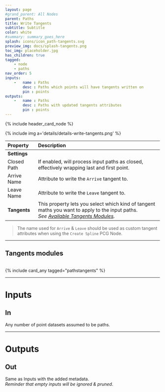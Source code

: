 ```yaml
---
layout: page
#grand_parent: All Nodes
parent: Paths
title: Write Tangents
subtitle: Subtitle
color: white
#summary: summary_goes_here
splash: icons/icon_path-tangents.svg
preview_img: docs/splash-tangents.png
toc_img: placeholder.jpg
has_children: true
tagged: 
    - node
    - paths
nav_order: 5
inputs:
    -   name : Paths
        desc : Paths which points will have tangents written on
        pin : points
outputs:
    -   name : Paths
        desc : Paths with updated tangents attributes
        pin : points
---
```


{% include header_card_node %}

{% include img a='details/details-write-tangents.png' %} 

| Property       | Description          |
|:-------------|:------------------|
|**Settings**||
| Closed Path           | If enabled, will process input paths as closed, effectively wrapping last and first point.  |
| Arrive Name           | Attribute to write the `Arrive` tangent to.  |
| Leave Name           | Attribute to write the `Leave` tangent to.  |
| **Tangents**           | This property lets you select which kind of tangent maths you want to apply to the input paths.<br>*See [Available Tangents Modules](#available-tangents-modules).*|

> The name used for `Arrive` & `Leave` should be used as custom tangent attributes when using the `Create Spline` PCG Node.

---
## Tangents modules
<br>
{% include card_any tagged="pathstangents" %}

---
# Inputs
## In
Any number of point datasets assumed to be paths.

---
# Outputs
## Out
Same as Inputs with the added metadata.  
*Reminder that empty inputs will be ignored & pruned*.